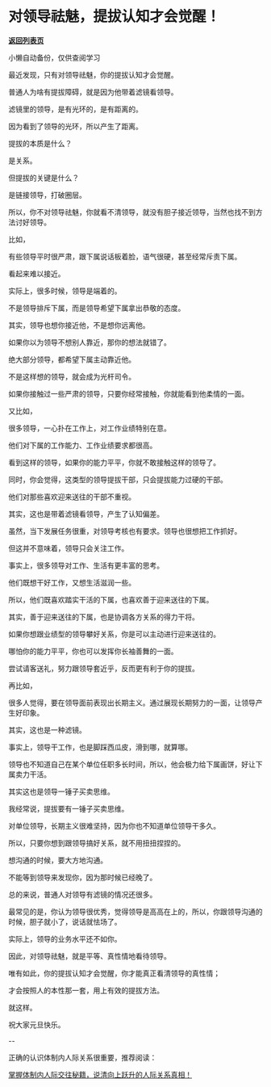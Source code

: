 # 对领导祛魅，提拔认知才会觉醒！

[**返回列表页**](/gzh/费曼的小茶馆)

小懒自动备份，仅供查阅学习

最近发现，只有对领导祛魅，你的提拔认知才会觉醒。

普通人为啥有提拔障碍，就是因为他带着滤镜看领导。  

滤镜里的领导，是有光环的，是有距离的。

因为看到了领导的光环，所以产生了距离。

提拔的本质是什么？  

是关系。

但提拔的关键是什么？  

是链接领导，打破圈层。

所以，你不对领导祛魅，你就看不清领导，就没有胆子接近领导，当然也找不到方法讨好领导。

比如，

有些领导平时很严肃，跟下属说话板着脸，语气很硬，甚至经常斥责下属。

看起来难以接近。  

实际上，很多时候，领导是端着的。  

不是领导排斥下属，而是领导希望下属拿出恭敬的态度。

其实，领导也想你接近他，不是想你远离他。  

如果你以为领导不想别人靠近，那你的想法就错了。  

绝大部分领导，都希望下属主动靠近他。  

不是这样想的领导，就会成为光杆司令。

如果你接触过一些严肃的领导，只要你经常接触，你就能看到他柔情的一面。

又比如，

很多领导，一心扑在工作上，对工作业绩特别在意。

他们对下属的工作能力、工作业绩要求都很高。  

看到这样的领导，如果你的能力平平，你就不敢接触这样的领导了。  

同时，你会觉得，这类型的领导提拔干部，只会提拔能力过硬的干部。

他们对那些喜欢迎来送往的干部不重视。

其实，这也是带着滤镜看领导，产生了认知偏差。

虽然，当下发展任务很重，对领导考核也有要求。领导也很想把工作抓好。

但这并不意味着，领导只会关注工作。

事实上，很多领导对工作、生活有更丰富的思考。

他们既想干好工作，又想生活滋润一些。

所以，他们既喜欢踏实干活的下属，也喜欢善于迎来送往的下属。

其实，善于迎来送往的下属，也是协调各方关系的得力干将。

如果你想跟业绩型的领导攀好关系，你是可以主动进行迎来送往的。

哪怕你的能力平平，你也可以发挥你长袖善舞的一面。

尝试请客送礼，努力跟领导套近乎，反而更有利于你的提拔。  

再比如，  

很多人觉得，要在领导面前表现出长期主义。通过展现长期努力的一面，让领导产生好印象。

其实，这也是一种滤镜。  

事实上，领导干工作，也是脚踩西瓜皮，滑到哪，就算哪。  

领导也不知道自己在某个单位任职多长时间，所以，他会极力给下属画饼，好让下属卖力干活。

其实这也是领导一锤子买卖思维。  

我经常说，提拔要有一锤子买卖思维。

对单位领导，长期主义很难坚持，因为你也不知道单位领导干多久。

所以，只要你想到跟领导搞好关系，就不用扭扭捏捏的。

想沟通的时候，要大方地沟通。

不能等到领导来发现你，因为那时候已经晚了。

总的来说，普通人对领导有滤镜的情况还很多。

最常见的是，你认为领导很优秀，觉得领导是高高在上的，所以，你跟领导沟通的时候，胆子就小了，说话就怯场了。

实际上，领导的业务水平还不如你。

因此，对领导祛魅，就是平等、真性情地看待领导。

唯有如此，你的提拔认知才会觉醒，你才能真正看清领导的真性情；

才会按照人的本性那一套，用上有效的提拔方法。

就这样。

祝大家元旦快乐。

\--

正确的认识体制内人际关系很重要，推荐阅读：  

[掌握体制内人际交往秘籍，说清向上跃升的人际关系真相！](https://mp.weixin.qq.com/s?__biz=Mzk0MzcyOTA5Ng==&mid=2247488733&idx=2&sn=314fc499995e3207f1df9b144b9cff4a&scene=21#wechat_redirect)


